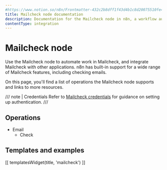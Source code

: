 ```yaml
---
#https://www.notion.so/n8n/Frontmatter-432c2b8dff1f43d4b1c8d20075510fe4
title: Mailcheck node documentation
description: Documentation for the Mailcheck node in n8n, a workflow automation platform. Includes details of operations and configuration, and links to examples and credentials information.
contentType: integration
---
```


# Mailcheck node

Use the Mailcheck node to automate work in Mailcheck, and integrate Mailcheck with other applications. n8n has built-in support for a wide range of Mailcheck features, including checking emails. 

On this page, you'll find a list of operations the Mailcheck node supports and links to more resources.

/// note | Credentials
Refer to [Mailcheck credentials](/integrations/builtin/credentials/mailcheck/) for guidance on setting up authentication. 
///

## Operations

* Email
    * Check

## Templates and examples

<!-- see https://www.notion.so/n8n/Pull-in-templates-for-the-integrations-pages-37c716837b804d30a33b47475f6e3780 -->
[[ templatesWidget(title, 'mailcheck') ]]
